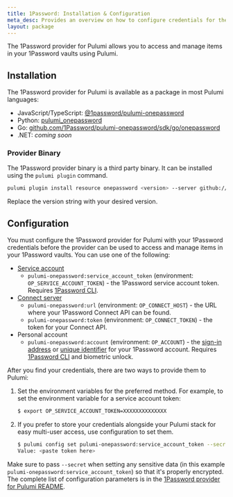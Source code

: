 ```yaml
---
title: 1Password: Installation & Configuration
meta_desc: Provides an overview on how to configure credentials for the 1Password provider for Pulumi.
layout: package
---
```


The 1Password provider for Pulumi allows you to access and manage items in your 1Password vaults using Pulumi.

## Installation

The 1Password provider for Pulumi is available as a package in most Pulumi languages:

- JavaScript/TypeScript: [@1password/pulumi-onepassword](https://www.npmjs.com/package/@1password/pulumi-onepassword)
- Python: [pulumi_onepassword](https://pypi.org/project/pulumi-onepassword/)
- Go: [github.com/1Password/pulumi-onepassword/sdk/go/onepassword](https://pkg.go.dev/github.com/1Password/pulumi-onepassword/sdk/go/onepassword)
- .NET: _coming soon_

### Provider Binary

The 1Password provider binary is a third party binary. It can be installed using the `pulumi plugin` command.

```sh
pulumi plugin install resource onepassword <version> --server github://api.github.com/1Password/pulumi-onepassword
```

Replace the version string with your desired version.

## Configuration

You must configure the 1Password provider for Pulumi with your 1Password credentials before the provider can be used to access and manage items in your 1Password vaults. You can use one of the following:

- [Service account](https://developer.1password.com/docs/service-accounts/get-started)
  - `pulumi-onepassword:service_account_token` (environment: `OP_SERVICE_ACCOUNT_TOKEN`) - the 1Password service account token. Requires [1Password CLI](https://developer.1password.com/docs/cli/get-started/).
- [Connect server](https://developer.1password.com/docs/connect/get-started)
  - `pulumi-onepassword:url` (environment: `OP_CONNECT_HOST`) - the URL where your 1Password Connect API can be found.
  - `pulumi-onepassword:token` (environment: `OP_CONNECT_TOKEN`) - the token for your Connect API.
- Personal account
  - `pulumi-onepassword:account` (environment: `OP_ACCOUNT`) - the [sign-in address](https://support.1password.com/1password-glossary/#sign-in-address) or [unique identifier](https://developer.1password.com/docs/cli/reference/#unique-identifiers-ids) for your 1Password account. Requires [1Password CLI](https://developer.1password.com/docs/cli/get-started/) and biometric unlock.

After you find your credentials, there are two ways to provide them to Pulumi:

1. Set the environment variables for the preferred method. For example, to set the environment variable for a service account token:

   ```sh
   $ export OP_SERVICE_ACCOUNT_TOKEN=XXXXXXXXXXXXXX
   ```

2. If you prefer to store your credentials alongside your Pulumi stack for easy multi-user access, use configuration to set them.

   ```sh
   $ pulumi config set pulumi-onepassword:service_account_token --secret
   Value: <paste token here>
   ```

Make sure to pass `--secret` when setting any sensitive data (in this example `pulumi-onepassword:service_account_token`) so that it's properly encrypted. The complete list of configuration parameters is in the [1Password provider for Pulumi README](https://github.com/1Password/pulumi-onepassword/blob/main/README.md#configuration).

